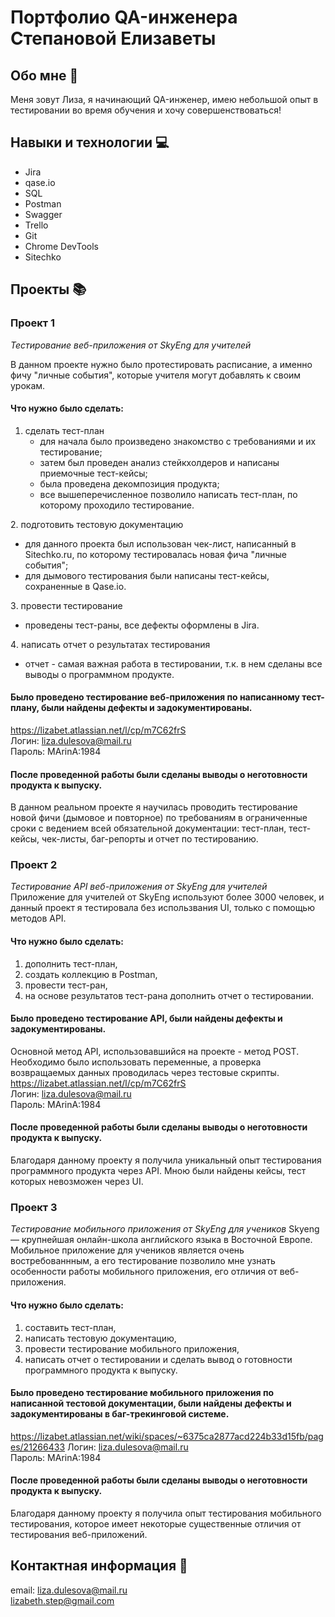# Портфолио QA-инженера Степановой Елизаветы

## Обо мне 👩

Меня зовут Лиза, я начинающий QA-инженер, имею небольшой опыт в тестировании во время обучения и хочу совершенствоваться!

## Навыки и технологии 💻

* Jira
* qase.io
* SQL
* Postman
* Swagger
* Trello
* Git
* Chrome DevTools
* Sitechko

## Проекты 📚

### Проект 1

*Тестирование веб-приложения от SkyEng для учителей*

В данном проекте нужно было протестировать расписание, а именно фичу "личные события", которые учителя могут добавлять к своим урокам.


#### Что нужно было сделать:
1. сделать тест-план
   - для начала было произведено знакомство с требованиями и их тестирование;
   - затем был проведен анализ стейкхолдеров и написаны приемочные тест-кейсы;
   - была проведена декомпозиция продукта;
   - все вышеперечисленное позволило написать тест-план, по которому проходило тестирование.

2️. подготовить тестовую документацию  
   - для данного проекта был использован чек-лист, написанный в Sitechko.ru, по которому тестировалась новая фича "личные события";
   - для дымового тестирования были написаны тест-кейсы, сохраненные в Qase.io.

3️. провести тестирование
   - проведены тест-раны, все дефекты оформлены в Jira.

4️. написать отчет о результатах тестирования
   - отчет - самая важная работа в тестировании, т.к. в нем сделаны все выводы о программном продукте.


#### Было проведено тестирование веб-приложения по написанному тест-плану, были найдены дефекты и задокументированы.  
https://lizabet.atlassian.net/l/cp/m7C62frS  
Логин: liza.dulesova@mail.ru  
Пароль: MArinA:1984


#### После проведенной работы были сделаны выводы о неготовности продукта к выпуску. 
В данном реальном проекте я научилась проводить тестирование новой фичи (дымовое и повторное) по требованиям в ограниченные сроки с ведением всей обязательной документации: тест-план, тест-кейсы, чек-листы, баг-репорты и отчет по тестированию.

### Проект 2

*Тестирование API веб-приложения от SkyEng для учителей*  
Приложение для учителей от SkyEng используют более 3000 человек, и данный проект я тестировала без использвания UI, только с помощью методов API.

#### Что нужно было сделать:
1. дополнить тест-план,
2. создать коллекцию в Postman,
3. провести тест-ран,
4. на основе результатов тест-рана дополнить отчет о тестировании.


#### Было проведено тестирование API, были найдены дефекты и задокументированы.   
Основной метод API, использовавшийся на проекте - метод POST. Необходимо было использовать переменные, а проверка возвращаемых данных проводилась через тестовые скрипты.  
https://lizabet.atlassian.net/l/cp/m7C62frS    
Логин: liza.dulesova@mail.ru    
Пароль: MArinA:1984  


#### После проведенной работы были сделаны выводы о неготовности продукта к выпуску.  
Благодаря данному проекту я получила уникальный опыт тестирования программного продукта через API. Мною были найдены кейсы, тест которых невозможен через UI.

### Проект 3

*Тестирование мобильного приложения от SkyEng для учеников* 
Skyeng — крупнейшая онлайн-школа английского языка в Восточной Европе. Мобильное приложение для учеников является очень востребованнным, а его тестирование позволило мне узнать особенности работы мобильного приложения, его отличия от веб-приложения.

#### Что нужно было сделать:
1. составить тест-план,
2. написать тестовую документацию,
3. провести тестирование мобильного приложения,
4. написать отчет о тестировании и сделать вывод о готовности программного продукта к выпуску.


#### Было проведено тестирование мобильного приложения по написанной тестовой документации, были найдены дефекты и задокументированы в баг-трекинговой системе.   
https://lizabet.atlassian.net/wiki/spaces/~6375ca2877acd224b33d15fb/pages/21266433
Логин: liza.dulesova@mail.ru    
Пароль: MArinA:1984  


#### После проведенной работы были сделаны выводы о неготовности продукта к выпуску.  
Благодаря данному проекту я получила опыт тестирования мобильного тестирования, которое имеет некоторые существенные отличия от тестирования веб-приложений.

## Контактная информация 📩
email: liza.dulesova@mail.ru  
       lizabeth.step@gmail.com
